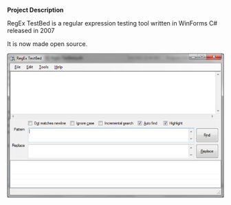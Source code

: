 **Project Description**

RegEx TestBed is a regular expression testing tool written in WinForms C# released in 2007

It is now made open source.

![](Home_Screenshot.png)